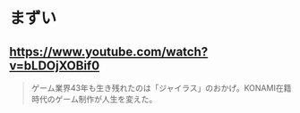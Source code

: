 # まずい

## https://www.youtube.com/watch?v=bLDOjXOBif0

> ゲーム業界43年も生き残れたのは「ジャイラス」のおかげ。KONAMI在籍時代のゲーム制作が人生を変えた。 
